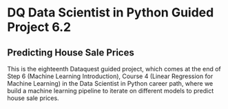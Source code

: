 # DQ Data Scientist in Python Guided Project 6.2

## Predicting House Sale Prices

This is the eighteenth Dataquest guided project, which comes at the end of Step 6 (Machine Learning Introduction), Course 4 (Linear Regression for Machine Learning) in the Data Scientist in Python career path, where we build a machine learning pipeline to iterate on different models to predict house sale prices.

